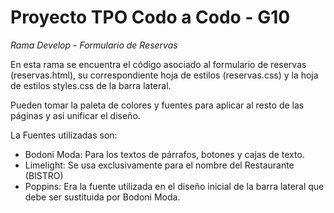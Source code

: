 # Proyecto TPO Codo a Codo - G10
*Rama Develop - Formulario de Reservas*

En esta rama se encuentra el código asociado al formulario de reservas (reservas.html), su correspondiente hoja de estilos (reservas.css) y la hoja de estilos styles.css de la barra lateral. 

Pueden tomar la paleta de colores y fuentes para aplicar al resto de las páginas y asi unificar el diseño. 

La Fuentes utilizadas son:
* Bodoni Moda: Para los textos de párrafos, botones y cajas de texto.
* Limelight: Se usa exclusivamente para el nombre del Restaurante (BISTRO)
* Poppins: Era la fuente utilizada en el diseño inicial de la barra lateral que debe ser sustituida por Bodoni Moda.


